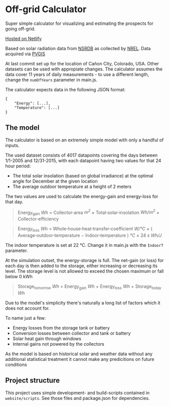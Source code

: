 # Off-grid Calculator

Super simple calculator for visualizing and estimating the prospects for going off-grid.

[Hosted on Netlify](https://off-grid-calculator.netlify.app)

Based on solar radiation data from [NSRDB](https://nsrdb.nrel.gov/) as collected by [NREL](https://www.nrel.gov/). Data acquired via [PVGIS](https://ec.europa.eu/jrc/en/pvgis)

At last commit set up for the location of Cañon City, Colorado, USA. Other datasets can be used with appropiate changes. The calculator assumes the data cover 11 years of daily measurements - to use a different length, change the `numOfYears` parameter in main.js. 

The calculator expects data in the following JSON format:

```
{
    "Energy": [...],
    "Temperature": [...]
}
```

## The model
The calculator is based on an extremely simple model with only a handful of inputs.

The used dataset consists of 4017 datapoints covering the days between 1/1-2005 and 12/31-2015, with each datapoint having two values for that 24 hour period:

- The total solar insolation (based on global irradiance) at the optimal angle for December at the given location
- The average outdoor temperature at a height of 2 meters

The two values are used to calculate the energy-gain and energy-loss for that day.

> Energy<sub>gain</sub> *Wh* = Collector‑area *m<sup>2</sup>* × Total‑solar‑insolation *Wh/m<sup>2</sup>* × Collector‑efficiency

> Energy<sub>loss</sub> *Wh* = Whole‑house‑heat‑transfer‑coefficient *W/°C* × ( Average‑outdoor‑temperature − Indoor‑temperature ) *°C* × 24 *s Wh/J*

The indoor temperature is set at 22 °C. Change it in main.js with the `IndoorT` parameter.

At the simulation outset, the energy-storage is full. The net-gain (or loss) for each day is then added to the storage, either increasing or decreasing its level. The storage level is not allowed to exceed the chosen maximum or fall below 0 kWh

> Storage<sub>tomorrow</sub> *Wh* = Energy<sub>gain</sub> *Wh* + Energy<sub>loss</sub> *Wh* + Storage<sub>today</sub> *Wh*

Due to the model's simplicity there's naturally a long list of factors which it does not account for.

To name just a few:

- Energy losses from the storage tank or battery
- Conversion losses between collector and tank or battery
- Solar heat gain through windows
- Internal gains not powered by the collectors

As the model is based on historical solar and weather data without any additional statistical treatment it cannot make any predicitions on future conditions

## Project structure
This project uses simple development- and build-scripts contained in `website/scripts`. See those files and package.json for dependencies.